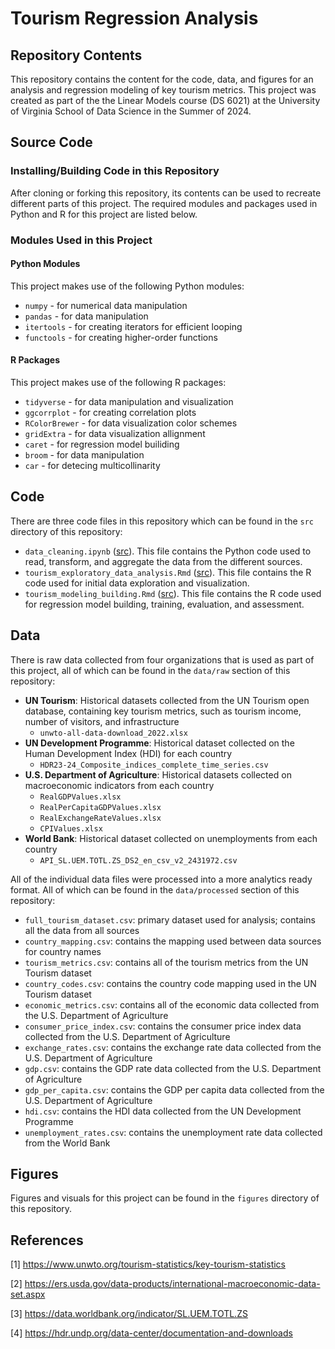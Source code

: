 # Tourism Regression Analysis

## Repository Contents
This repository contains the content for the code, data, and figures for an analysis and regression modeling of key tourism metrics. This project was created as part of the the Linear Models course (DS 6021) at the University of Virginia School of Data Science in the Summer of 2024.

## Source Code

### Installing/Building Code in this Repository

After cloning or forking this repository, its contents can be used to recreate different parts of this project. The required modules and packages used in Python and R for this project are listed below.

### Modules Used in this Project

#### Python Modules

This project makes use of the following Python modules:
- `numpy` - for numerical data manipulation
- `pandas` - for data manipulation
- `itertools` - for creating iterators for efficient looping
- `functools` - for creating higher-order functions

#### R Packages
This project makes use of the following R packages:
- `tidyverse` - for data manipulation and visualization
- `ggcorrplot` - for creating correlation plots
- `RColorBrewer` - for data visualization color schemes
- `gridExtra` - for data visualization allignment
- `caret` - for regression model builiding
- `broom` - for data manipulation
- `car` - for detecing multicollinarity

## Code

There are three code files in this repository which can be found in the `src` directory of this repository:
- `data_cleaning.ipynb` ([src](src/data_cleaning.ipynb)). This file contains the Python code used to read, transform, and aggregate the data from the different sources.
- `tourism_exploratory_data_analysis.Rmd` ([src](src/tourism_exploratory_data_analysis.Rmd)). This file contains the R code used for initial data exploration and visualization.
- `tourism_modeling_building.Rmd` ([src](src/tourism_modeling_building.Rmd)). This file contains the R code used for regression model building, training, evaluation, and assessment.
    
## Data

There is raw data collected from four organizations that is used as part of this project, all of which can be found in the `data/raw` section of this repository:
- **UN Tourism**: Historical datasets collected from the UN Tourism open database, containing key tourism metrics, such as tourism income, number of visitors, and infrastructure
    - `unwto-all-data-download_2022.xlsx`
- **UN Development Programme**: Historical dataset collected on the Human Development Index (HDI) for each country
    - `HDR23-24_Composite_indices_complete_time_series.csv`
- **U.S. Department of Agriculture**: Historical datasets collected on macroeconomic indicators from each country  
    - `RealGDPValues.xlsx`
    - `RealPerCapitaGDPValues.xlsx`
    - `RealExchangeRateValues.xlsx`
    - `CPIValues.xlsx`
- **World Bank**: Historical dataset collected on unemployments from each country  
    - `API_SL.UEM.TOTL.ZS_DS2_en_csv_v2_2431972.csv`

All of the individual data files were processed into a more analytics ready format. All of which can be found in the `data/processed` section of this repository:
- `full_tourism_dataset.csv`: primary dataset used for analysis; contains all the data from all sources
- `country_mapping.csv`: contains the mapping used between data sources for country names
- `tourism_metrics.csv`: contains all of the tourism metrics from the UN Tourism dataset
- `country_codes.csv`: contains the country code mapping used in the UN Tourism dataset
- `economic_metrics.csv`: contains all of the economic data collected from the U.S. Department of Agriculture
- `consumer_price_index.csv`: contains the consumer price index data collected from the U.S. Department of Agriculture
- `exchange_rates.csv`: contains the exchange rate data collected from the U.S. Department of Agriculture
- `gdp.csv`: contains the GDP rate data collected from the U.S. Department of Agriculture
- `gdp_per_capita.csv`: contains the GDP per capita data collected from the U.S. Department of Agriculture
- `hdi.csv`: contains the HDI data collected from the UN Development Programme
- `unemployment_rates.csv`: contains the unemployment rate data collected from the World Bank

## Figures

Figures and visuals for this project can be found in the `figures` directory of this repository.

## References

[1] https://www.unwto.org/tourism-statistics/key-tourism-statistics

[2] https://ers.usda.gov/data-products/international-macroeconomic-data-set.aspx

[3] https://data.worldbank.org/indicator/SL.UEM.TOTL.ZS​

[4] https://hdr.undp.org/data-center/documentation-and-downloads
